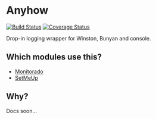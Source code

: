 # Anyhow

[![Build Status](https://img.shields.io/travis/igoramadas/anyhow.svg?style=flat-square)](https://travis-ci.org/igoramadas/anyhow)
[![Coverage Status](https://img.shields.io/coveralls/github/igoramadas/anyhow.svg?style=flat-square)](https://coveralls.io/github/igoramadas/anyhow?branch=master)

Drop-in logging wrapper for Winston, Bunyan and console.

## Which modules use this?

* [Monitorado](https://travis-ci.org/igoramadas/monitorado)
* [SetMeUp](https://travis-ci.org/igoramadas/setmeup)

## Why?

Docs soon...
